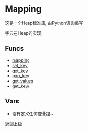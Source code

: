 # Mapping

这是一个Heap标准库, 由Python语言编写

字典在Heap的实现.

## Funcs
- [mapping](func/mapping.md)
- [set_key](func/set_key.md)
- [get_key](func/get_key.md)
- [pop_key](func/pop_key.md)
- [get_values](func/get_values.md)
- [get_keys](func/get_keys.md)

## Vars
- 没有定义任何变量捏~

[返回上级](../index.md)